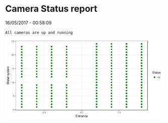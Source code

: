 Camera Status report
================
16/05/2017 - 00:58:09

    All cameras are up and running

![](camreport_files/figure-markdown_github/unnamed-chunk-2-1.png)
